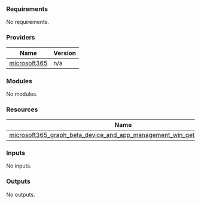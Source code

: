 <!-- BEGIN_TF_DOCS -->
### Requirements

No requirements.

### Providers

| Name | Version |
|------|---------|
| <a name="provider_microsoft365"></a> [microsoft365](#provider_microsoft365) | n/a |

### Modules

No modules.

### Resources

| Name | Type |
|------|------|
| [microsoft365_graph_beta_device_and_app_management_win_get_app.whatsapp](https://registry.terraform.io/providers/hashicorp/microsoft365/latest/docs/resources/graph_beta_device_and_app_management_win_get_app) | resource |

### Inputs

No inputs.

### Outputs

No outputs.
<!-- END_TF_DOCS -->